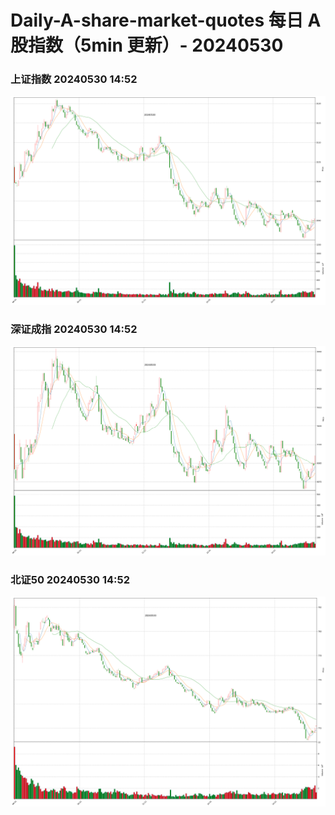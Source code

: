 
# Daily-A-share-market-quotes 每日 A 股指数（5min 更新）- 20240530

### 上证指数 20240530 14:52
![](./fig/2024/5/20240530-sh000001.png)

### 深证成指 20240530 14:52
![](./fig/2024/5/20240530-sz399001.png)

### 北证50 20240530 14:52
![](./fig/2024/5/20240530-bj899050.png)
